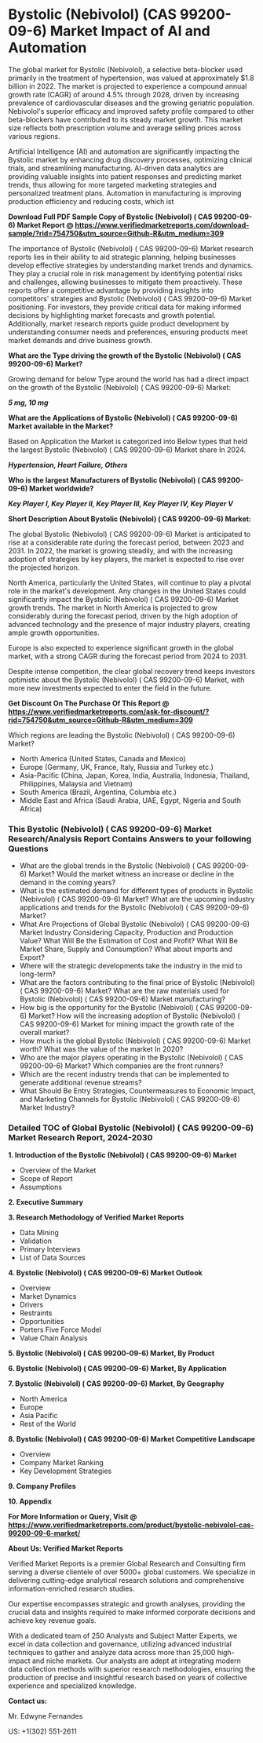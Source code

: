 <meta name="title" content="Global Bystolic (Nebivolol) (CAS 99200-09-6) Market Impact of AI and Automation"><meta name="description" content="The global market for Bystolic (Nebivolol), a selective beta-blocker used primarily in the treatment of hypertension, was valued at approximately $1.8 billion in 2022."><meta name="title" content="Bystolic (Nebivolol) (CAS 99200-09-6) Market Size, Share, Scope, Trends, Growth, Opportunities, Analysis, Forecast"><h1>Bystolic (Nebivolol) (CAS 99200-09-6) Market Impact of AI and Automation</h1><p>The global market for Bystolic (Nebivolol), a selective beta-blocker used primarily in the treatment of hypertension, was valued at approximately $1.8 billion in 2022. The market is projected to experience a compound annual growth rate (CAGR) of around 4.5% through 2028, driven by increasing prevalence of cardiovascular diseases and the growing geriatric population. Nebivolol's superior efficacy and improved safety profile compared to other beta-blockers have contributed to its steady market growth. This market size reflects both prescription volume and average selling prices across various regions.</p><p>Artificial Intelligence (AI) and automation are significantly impacting the Bystolic market by enhancing drug discovery processes, optimizing clinical trials, and streamlining manufacturing. AI-driven data analytics are providing valuable insights into patient responses and predicting market trends, thus allowing for more targeted marketing strategies and personalized treatment plans. Automation in manufacturing is improving production efficiency and reducing costs, which ist</p><p id="" class=""><strong>Download Full PDF Sample Copy of Bystolic (Nebivolol) ( CAS 99200-09-6) Market Report @ <a href="https://www.verifiedmarketreports.com/download-sample/?rid=754750&utm_source=Github-R&utm_medium=309" target="_blank">https://www.verifiedmarketreports.com/download-sample/?rid=754750&utm_source=Github-R&utm_medium=309</a></strong></p><p>The importance of&nbsp;Bystolic (Nebivolol) ( CAS 99200-09-6) Market research reports lies in their ability to aid strategic planning, helping businesses develop effective strategies by understanding market trends and dynamics. They play a crucial role in risk management by identifying potential risks and challenges, allowing businesses to mitigate them proactively. These reports offer a competitive advantage by providing insights into competitors' strategies and Bystolic (Nebivolol) ( CAS 99200-09-6) Market positioning. For investors, they provide critical data for making informed decisions by highlighting market forecasts and growth potential. Additionally, market research reports guide product development by understanding consumer needs and preferences, ensuring products meet market demands and drive business growth.</p><p><strong>What are the&nbsp;Type driving the growth of the Bystolic (Nebivolol) ( CAS 99200-09-6) Market?</strong></p><p id="" class="">Growing demand for below Type around the world has had a direct impact on the growth of the Bystolic (Nebivolol) ( CAS 99200-09-6) Market:</p><em><strong>5 mg, 10 mg</strong></em></p><strong>What are the&nbsp;Applications&nbsp;of Bystolic (Nebivolol) ( CAS 99200-09-6) Market available in the Market?</strong></p><p id="" class="">Based on Application the Market is categorized into Below types that held the largest Bystolic (Nebivolol) ( CAS 99200-09-6) Market share In 2024.</p><em><strong>Hypertension, Heart Failure, Others</strong></em></p><strong>Who is the largest Manufacturers of Bystolic (Nebivolol) ( CAS 99200-09-6) Market worldwide?</strong></p><p><em><strong>Key Player I, Key Player II, Key Player III, Key Player IV, Key Player V</strong></em></p><p id="" class=""><strong>Short Description About Bystolic (Nebivolol) ( CAS 99200-09-6) Market:</strong></p><p>The global Bystolic (Nebivolol) ( CAS 99200-09-6) Market is anticipated to rise at a considerable rate during the forecast period, between 2023 and 2031. In 2022, the market is growing steadily, and with the increasing adoption of strategies by key players, the market is expected to rise over the projected horizon.</p><p>North America, particularly the United States, will continue to play a pivotal role in the market's development. Any changes in the United States could significantly impact the Bystolic (Nebivolol) ( CAS 99200-09-6) Market growth trends. The market in North America is projected to grow considerably during the forecast period, driven by the high adoption of advanced technology and the presence of major industry players, creating ample growth opportunities.</p><p>Europe is also expected to experience significant growth in the global market, with a strong CAGR during the forecast period from 2024 to 2031.</p><p>Despite intense competition, the clear global recovery trend keeps investors optimistic about the Bystolic (Nebivolol) ( CAS 99200-09-6) Market, with more new investments expected to enter the field in the future.</p><p id="" class=""><strong>Get Discount On The Purchase Of This Report @ <a href="https://www.verifiedmarketreports.com/ask-for-discount/?rid=754750&utm_source=Github-R&utm_medium=309" target="_blank">https://www.verifiedmarketreports.com/ask-for-discount/?rid=754750&utm_source=Github-R&utm_medium=309</a></strong></p>Which regions are leading the Bystolic (Nebivolol) ( CAS 99200-09-6) Market?</p><ul><li>North America (United States, Canada and Mexico)</li><li>Europe (Germany, UK, France, Italy, Russia and Turkey etc.)</li><li>Asia-Pacific (China, Japan, Korea, India, Australia, Indonesia, Thailand, Philippines, Malaysia and Vietnam)</li><li>South America (Brazil, Argentina, Columbia etc.)</li><li>Middle East and Africa (Saudi Arabia, UAE, Egypt, Nigeria and South Africa)</li></ul><h3 id="" class="">This Bystolic (Nebivolol) ( CAS 99200-09-6) Market Research/Analysis Report Contains Answers to your following Questions</h3><ul><li>What are the global trends in the Bystolic (Nebivolol) ( CAS 99200-09-6) Market? Would the market witness an increase or decline in the demand in the coming years?</li><li>What is the estimated demand for different types of products in Bystolic (Nebivolol) ( CAS 99200-09-6) Market? What are the upcoming industry applications and trends for the Bystolic (Nebivolol) ( CAS 99200-09-6) Market?</li><li>What Are Projections of Global Bystolic (Nebivolol) ( CAS 99200-09-6) Market Industry Considering Capacity, Production and Production Value? What Will Be the Estimation of Cost and Profit? What Will Be Market Share, Supply and Consumption? What about imports and Export?</li><li>Where will the strategic developments take the industry in the mid to long-term?</li><li>What are the factors contributing to the final price of Bystolic (Nebivolol) ( CAS 99200-09-6) Market? What are the raw materials used for Bystolic (Nebivolol) ( CAS 99200-09-6) Market manufacturing?</li><li>How big is the opportunity for the Bystolic (Nebivolol) ( CAS 99200-09-6) Market? How will the increasing adoption of Bystolic (Nebivolol) ( CAS 99200-09-6) Market for mining impact the growth rate of the overall market?</li><li>How much is the global Bystolic (Nebivolol) ( CAS 99200-09-6) Market worth? What was the value of the market In 2020?</li><li>Who are the major players operating in the Bystolic (Nebivolol) ( CAS 99200-09-6) Market? Which companies are the front runners?</li><li>Which are the recent industry trends that can be implemented to generate additional revenue streams?</li><li>What Should Be Entry Strategies, Countermeasures to Economic Impact, and Marketing Channels for Bystolic (Nebivolol) ( CAS 99200-09-6) Market Industry?</li></ul><h3 id="" class="">Detailed TOC of Global Bystolic (Nebivolol) ( CAS 99200-09-6) Market Research Report, 2024-2030</h3><p id="" class=""><strong>1. Introduction of the Bystolic (Nebivolol) ( CAS 99200-09-6) Market</strong></p><ul><li>Overview of the Market</li><li>Scope of Report</li><li>Assumptions</li></ul><p id="" class=""><strong>2. Executive Summary</strong></p><p id="" class=""><strong>3. Research Methodology of Verified Market Reports</strong></p><ul><li>Data Mining</li><li>Validation</li><li>Primary Interviews</li><li>List of Data Sources</li></ul><p id="" class=""><strong>4. Bystolic (Nebivolol) ( CAS 99200-09-6) Market Outlook</strong></p><ul><li>Overview</li><li>Market Dynamics</li><li>Drivers</li><li>Restraints</li><li>Opportunities</li><li>Porters Five Force Model</li><li>Value Chain Analysis</li></ul><p id="" class=""><strong>5. Bystolic (Nebivolol) ( CAS 99200-09-6) Market, By Product</strong></p><p id="" class=""><strong>6. Bystolic (Nebivolol) ( CAS 99200-09-6) Market, By Application</strong></p><p id="" class=""><strong>7. Bystolic (Nebivolol) ( CAS 99200-09-6) Market, By Geography</strong></p><ul><li>North America</li><li>Europe</li><li>Asia Pacific</li><li>Rest of the World</li></ul><p id="" class=""><strong>8. Bystolic (Nebivolol) ( CAS 99200-09-6) Market Competitive Landscape</strong></p><ul><li>Overview</li><li>Company Market Ranking</li><li>Key Development Strategies</li></ul><p id="" class=""><strong>9. Company Profiles</strong></p><p id="" class=""><strong>10. Appendix</strong></p><p id="" class=""><strong>For More Information or Query, Visit @ <a href="https://www.verifiedmarketreports.com/product/bystolic-nebivolol-cas-99200-09-6-market/" target="_blank">https://www.verifiedmarketreports.com/product/bystolic-nebivolol-cas-99200-09-6-market/</a></strong></p><p id="" class=""><strong>About Us: Verified Market Reports</strong></p><p id="" class="">Verified Market Reports is a premier Global Research and Consulting firm serving a diverse clientele of over 5000+ global customers. We specialize in delivering cutting-edge analytical research solutions and comprehensive information-enriched research studies.</p><p id="" class="">Our expertise encompasses strategic and growth analyses, providing the crucial data and insights required to make informed corporate decisions and achieve key revenue goals.</p><p id="" class="">With a dedicated team of 250 Analysts and Subject Matter Experts, we excel in data collection and governance, utilizing advanced industrial techniques to gather and analyze data across more than 25,000 high-impact and niche markets. Our analysts are adept at integrating modern data collection methods with superior research methodologies, ensuring the production of precise and insightful research based on years of collective experience and specialized knowledge.</p><p id="" class=""><strong>Contact us:</strong></p><p id="" class="">Mr. Edwyne Fernandes</p><p id="" class="">US: +1(302) 551-2611</p>